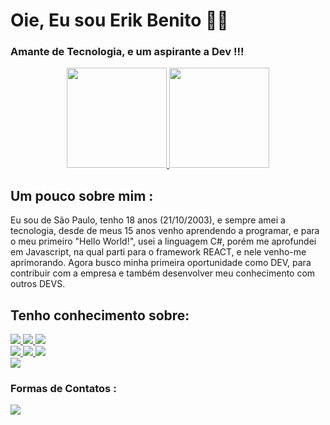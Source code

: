 # Oie, Eu sou Erik Benito 👨‍💻
### Amante de Tecnologia, e um aspirante a Dev !!!

<div align="center">
  <a href="https://github.com/Erik-Benito">
  <img height="160em" src="https://github-readme-stats.vercel.app/api?username=Erik-Benito&show_icons=true&theme=highcontrast&icon_color=white&title_color=red&include_all_commits=true&count_private=true">
  <img height="160em" src="https://github-readme-stats.vercel.app/api/top-langs/?username=Erik-Benito&layout=compact&langs_count=7&theme=highcontrast&icon_color=white&title_color=red">
  </a>
</div>

## Um pouco sobre mim :
<div> 
 Eu sou de São Paulo, tenho 18 anos (21/10/2003), e sempre amei a tecnologia, desde de meus 15 anos venho aprendendo a programar, e para o meu primeiro "Hello World!", usei a linguagem C#, porém me aprofundei em Javascript, na qual parti para o framework REACT, e nele venho-me aprimorando. Agora busco minha primeira oportunidade como DEV, para contribuir com a empresa e também desenvolver meu conhecimento com outros DEVS.
</div>


## Tenho conhecimento sobre:
<div>
   <a href=""><img src="https://img.shields.io/badge/JavaScript-F7DF1E?style=for-the-badge&logo=javascript&logoColor=black">
     <img src="https://img.shields.io/badge/React-20232A?style=for-the-badge&logo=react&logoColor=61DAFB">
     <img src="https://img.shields.io/badge/styled--components-DB7093?style=for-the-badge&logo=styled-components&logoColor=white">
      <br/>
     <img src="https://img.shields.io/badge/C%23-239120?style=for-the-badge&logo=c-sharp&logoColor=white">
     <img src="https://img.shields.io/badge/HTML-239120?style=for-the-badge&logo=html5&logoColor=white">
     <img src="https://img.shields.io/badge/CSS-239120?&style=for-the-badge&logo=css3&logoColor=white">
     <br/>
     <img src="https://img.shields.io/badge/MySQL-00000F?style=for-the-badge&logo=mysql&logoColor=white">
   </a>
</div>

### Formas de Contatos : 

<div align="left">
  <a href="https://www.linkedin.com/in/DevErikBenito/"><img src="https://img.shields.io/badge/LinkedIn-0077B5?style=for-the-badge&logo=linkedin&logoColor=white"></a>
</div>
